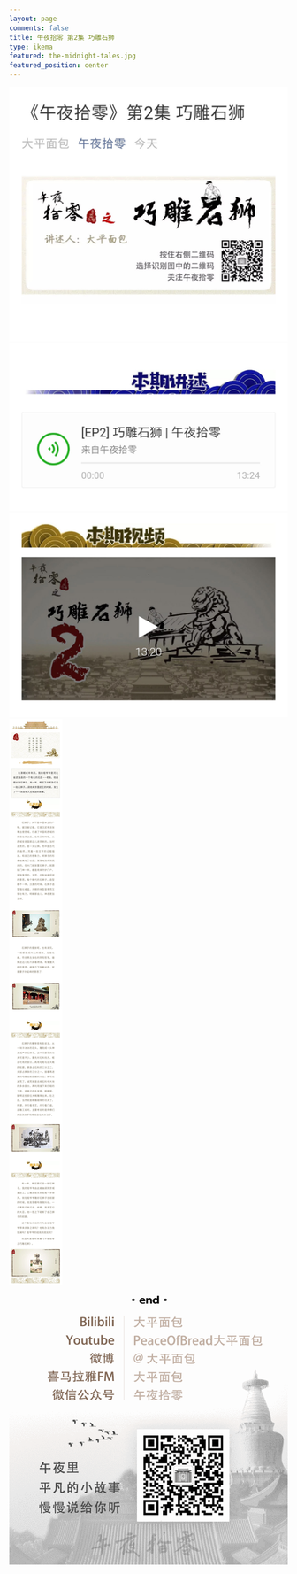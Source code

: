 ```yaml
---
layout: page
comments: false
title: 午夜拾零 第2集 巧雕石狮
type: ikema
featured: the-midnight-tales.jpg
featured_position: center
---
```

<img src="/assets/img/posts/midnight-tales/story/01/01.jpg"/><br/>
<a href="https://www.ximalaya.com/xiangsheng/22901726/180980749" target="_blank" title="去收听 午夜拾零 第2集 巧雕石狮"><img src="/assets/img/posts/midnight-tales/story/01/02.jpg"/></a><br/>
<a href="https://www.bilibili.com/video/av51235585/" target="_blank" title="去收看 午夜拾零 第2集 巧雕石狮"><img src="/assets/img/posts/midnight-tales/story/01/03.jpg"/></a><br/>
<img src="/assets/img/posts/midnight-tales/story/01/04.jpg"/><br/>
<img src="/assets/img/posts/midnight-tales/qr.gif" alt="扫码关注午夜拾零"/>